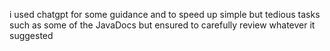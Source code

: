i used chatgpt for some guidance
and to speed up simple but tedious tasks such as some of the JavaDocs
but ensured to carefully review whatever it suggested